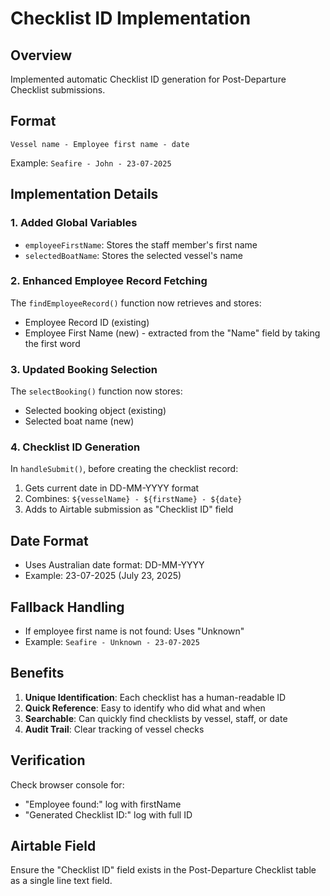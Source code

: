 # Checklist ID Implementation

## Overview
Implemented automatic Checklist ID generation for Post-Departure Checklist submissions.

## Format
`Vessel name - Employee first name - date`

Example: `Seafire - John - 23-07-2025`

## Implementation Details

### 1. **Added Global Variables**
- `employeeFirstName`: Stores the staff member's first name
- `selectedBoatName`: Stores the selected vessel's name

### 2. **Enhanced Employee Record Fetching**
The `findEmployeeRecord()` function now retrieves and stores:
- Employee Record ID (existing)
- Employee First Name (new) - extracted from the "Name" field by taking the first word

### 3. **Updated Booking Selection**
The `selectBooking()` function now stores:
- Selected booking object (existing)
- Selected boat name (new)

### 4. **Checklist ID Generation**
In `handleSubmit()`, before creating the checklist record:
1. Gets current date in DD-MM-YYYY format
2. Combines: `${vesselName} - ${firstName} - ${date}`
3. Adds to Airtable submission as "Checklist ID" field

## Date Format
- Uses Australian date format: DD-MM-YYYY
- Example: 23-07-2025 (July 23, 2025)

## Fallback Handling
- If employee first name is not found: Uses "Unknown"
- Example: `Seafire - Unknown - 23-07-2025`

## Benefits
1. **Unique Identification**: Each checklist has a human-readable ID
2. **Quick Reference**: Easy to identify who did what and when
3. **Searchable**: Can quickly find checklists by vessel, staff, or date
4. **Audit Trail**: Clear tracking of vessel checks

## Verification
Check browser console for:
- "Employee found:" log with firstName
- "Generated Checklist ID:" log with full ID

## Airtable Field
Ensure the "Checklist ID" field exists in the Post-Departure Checklist table as a single line text field. 